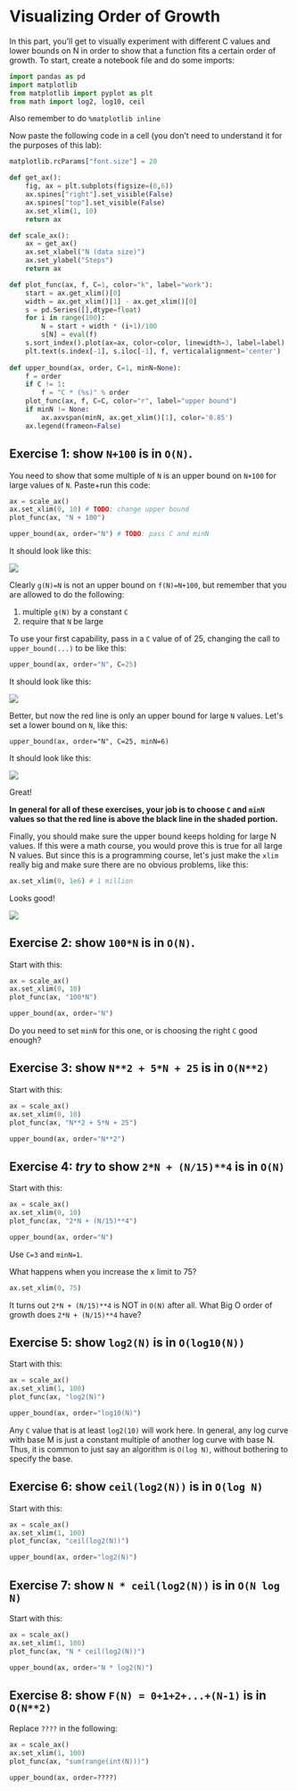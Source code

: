 # Visualizing Order of Growth

In this part, you'll get to visually experiment with different C
values and lower bounds on N in order to show that a function fits a
certain order of growth.  To start, create a notebook file and do some imports:

```python
import pandas as pd
import matplotlib
from matplotlib import pyplot as plt
from math import log2, log10, ceil
```

Also remember to do `%matplotlib inline`

Now paste the following code in a cell (you don't need to understand it for the purposes of this lab):

```python
matplotlib.rcParams["font.size"] = 20

def get_ax():
    fig, ax = plt.subplots(figsize=(8,6))
    ax.spines["right"].set_visible(False)
    ax.spines["top"].set_visible(False)
    ax.set_xlim(1, 10)
    return ax

def scale_ax():
    ax = get_ax()
    ax.set_xlabel("N (data size)")
    ax.set_ylabel("Steps")
    return ax

def plot_func(ax, f, C=1, color="k", label="work"):
    start = ax.get_xlim()[0]
    width = ax.get_xlim()[1] - ax.get_xlim()[0]
    s = pd.Series([],dtype=float)
    for i in range(100):
        N = start + width * (i+1)/100
        s[N] = eval(f)
    s.sort_index().plot(ax=ax, color=color, linewidth=3, label=label)
    plt.text(s.index[-1], s.iloc[-1], f, verticalalignment='center')
    
def upper_bound(ax, order, C=1, minN=None):
    f = order
    if C != 1:
        f = "C * (%s)" % order
    plot_func(ax, f, C=C, color="r", label="upper bound")
    if minN != None:
        ax.axvspan(minN, ax.get_xlim()[1], color='0.85')
    ax.legend(frameon=False)
```

## Exercise 1: show `N+100` is in `O(N)`.

You need to show that some multiple of `N` is an upper bound on
`N+100` for large values of `N`.  Paste+run this code:

```python
ax = scale_ax()
ax.set_xlim(0, 10) # TODO: change upper bound
plot_func(ax, "N + 100")

upper_bound(ax, order="N") # TODO: pass C and minN
```

It should look like this:

<img src="1.png">

Clearly `g(N)=N` is not an upper bound on `f(N)=N+100`, but remember
that you are allowed to do the following:

1. multiple `g(N)` by a constant `C`
2. require that `N` be large

To use your first capability, pass in a `C` value of of 25, changing the call to `upper_bound(...)` to be like this:

```python
upper_bound(ax, order="N", C=25)
```

It should look like this:

<img src="2.png">

Better, but now the red line is only an upper bound for large `N`
values.  Let's set a lower bound on `N`, like this:

```python3
upper_bound(ax, order="N", C=25, minN=6)
```

It should look like this:

<img src="3.png">

Great!

<b>In general for all of these exercises, your job is to choose `C` and
  `minN` values so that the red line is above the black line in the
  shaded portion.</b>

Finally, you should make sure the upper bound keeps holding for large
N values.  If this were a math course, you would prove this is true
for all large N values.  But since this is a programming course, let's
just make the `xlim` really big and make sure there are no obvious
problems, like this:

```python
ax.set_xlim(0, 1e6) # 1 million
```

Looks good!

<img src="4.png">

## Exercise 2: show `100*N` is in `O(N)`.

Start with this:

```python
ax = scale_ax()
ax.set_xlim(0, 10)
plot_func(ax, "100*N")

upper_bound(ax, order="N")
```

Do you need to set `minN` for this one, or is choosing the right `C` good enough?

## Exercise 3: show `N**2 + 5*N + 25` is in `O(N**2)`

Start with this:

```python
ax = scale_ax()
ax.set_xlim(0, 10)
plot_func(ax, "N**2 + 5*N + 25")

upper_bound(ax, order="N**2")
```

## Exercise 4: *try* to show `2*N + (N/15)**4` is in `O(N)`

Start with this:

```python
ax = scale_ax()
ax.set_xlim(0, 10)
plot_func(ax, "2*N + (N/15)**4")

upper_bound(ax, order="N")
```

Use `C=3` and `minN=1`.

What happens when you increase the x limit to 75?

```python
ax.set_xlim(0, 75)
```

It turns out `2*N + (N/15)**4` is NOT in `O(N)` after all.  What
Big O order of growth does `2*N + (N/15)**4` have?

## Exercise 5: show `log2(N)` is in `O(log10(N))`

Start with this:

```python
ax = scale_ax()
ax.set_xlim(1, 100)
plot_func(ax, "log2(N)")

upper_bound(ax, order="log10(N)")
```

Any `C` value that is at least `log2(10)` will work here.  In general,
any log curve with base M is just a constant multiple of another log
curve with base N.  Thus, it is common to just say an algorithm is
`O(log N)`, without bothering to specify the base.

## Exercise 6: show `ceil(log2(N))` is in `O(log N)`

Start with this:

```python
ax = scale_ax()
ax.set_xlim(1, 100)
plot_func(ax, "ceil(log2(N))")

upper_bound(ax, order="log2(N)")
```

## Exercise 7: show `N * ceil(log2(N))` is in `O(N log N)`

Start with this:

```python
ax = scale_ax()
ax.set_xlim(1, 100)
plot_func(ax, "N * ceil(log2(N))")

upper_bound(ax, order="N * log2(N)")
```

## Exercise 8: show `F(N) = 0+1+2+...+(N-1)` is in `O(N**2)`

Replace `????` in the following:

```python
ax = scale_ax()
ax.set_xlim(1, 100)
plot_func(ax, "sum(range(int(N)))")

upper_bound(ax, order=????)
```
